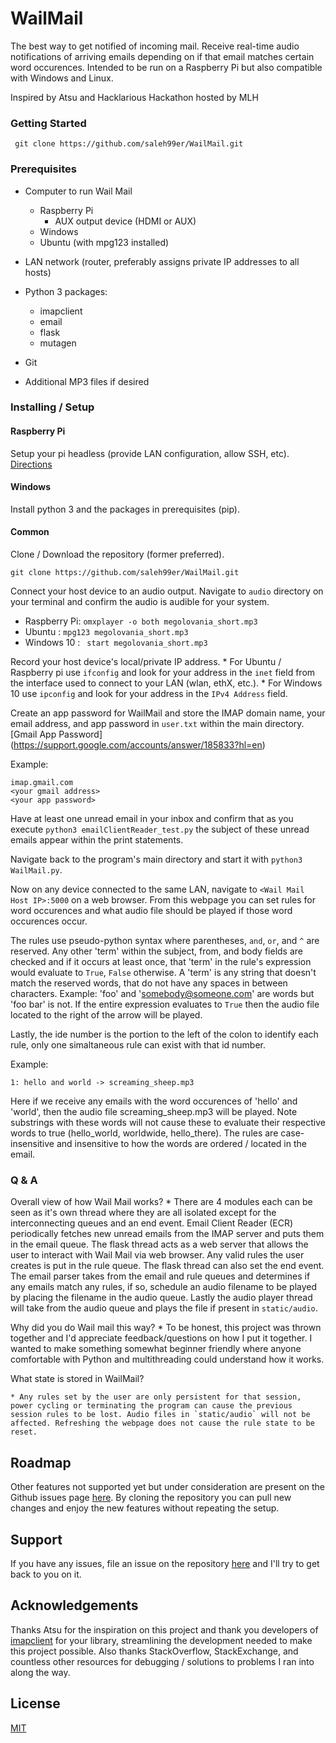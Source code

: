 # WailMail

The best way to get notified of incoming mail. Receive real-time audio notifications of arriving emails depending on if that email matches certain word occurences. Intended to be run on a Raspberry Pi but also compatible with Windows and Linux.

Inspired by Atsu and Hacklarious Hackathon hosted by MLH

### Getting Started

``` git clone https://github.com/saleh99er/WailMail.git```

### Prerequisites

* Computer to run Wail Mail
    * Raspberry Pi
        * AUX output device (HDMI or AUX)
    * Windows
    * Ubuntu (with mpg123 installed)

* LAN network (router, preferably assigns private IP addresses to all hosts)
* Python 3
    packages:
    * imapclient
    * email
    * flask
    * mutagen
* Git
* Additional MP3 files if desired


### Installing / Setup

#### Raspberry Pi

Setup your pi headless (provide LAN configuration, allow SSH, etc). [Directions](https://www.raspberrypi.org/documentation/configuration/wireless/headless.md)

#### Windows

Install python 3 and the packages in prerequisites (pip).

#### Common

Clone / Download the repository (former preferred). 

``` git clone https://github.com/saleh99er/WailMail.git ```

Connect your host device to an audio output. Navigate to `audio` directory on your terminal and confirm the audio is audible for your system.

* Raspberry Pi: ```omxplayer -o both megolovania_short.mp3```
* Ubuntu : ```mpg123 megolovania_short.mp3```
* Windows 10 : ``` start megolovania_short.mp3```

Record your host device's local/private IP address.
    * For Ubuntu / Raspberry pi use `ifconfig` and look for your address in the `inet` field from the interface used to connect to your LAN (wlan, ethX, etc.).
    * For Windows 10 use `ipconfig` and look for your address in the `IPv4 Address` field. 

Create an app password for WailMail and store the IMAP domain name, your email address, and app password in `user.txt` within the main directory. [Gmail App Password] (https://support.google.com/accounts/answer/185833?hl=en)

Example:
```
imap.gmail.com
<your gmail address>
<your app password>
```

Have at least one unread email in your inbox and confirm that as you execute ```python3 emailClientReader_test.py``` the subject of these unread emails appear within the print statements. 

Navigate back to the program's main directory and start it with ```python3 WailMail.py```. 

Now on any device connected to the same LAN, navigate to `<Wail Mail Host IP>:5000` on a web browser. From this webpage you can set rules for word occurences and what audio file should be played if those word occurences occur.

The rules use pseudo-python syntax where parentheses, `and`, `or`, and `^` are reserved. Any other 'term' within the subject, from, and body fields are checked and if it occurs at least once, that 'term' in the rule's expression would evaluate to `True`, `False` otherwise. A 'term' is any string that doesn't match the reserved words, that do not have any spaces in between characters. Example: 'foo' and 'somebody@someone.com' are words but 'foo bar' is not. If the entire expression evaluates to `True` then the audio file located to the right of the arrow will be played. 

Lastly, the ide number is the portion to the left of the colon to identify each rule, only one simaltaneous rule can exist with that id number. 

Example:

```
1: hello and world -> screaming_sheep.mp3 
```

Here if we receive any emails with the word occurences of 'hello' and 'world', then the audio file screaming_sheep.mp3 will be played. Note substrings with these words will not cause these to evaluate their respective words to true (hello_world, worldwide, hello_there). The rules are case-insensitive and insensitive to how the words are ordered / located in the email. 

### Q & A

Overall view of how Wail Mail works?
    * There are 4 modules each can be seen as it's own thread where they are all isolated except for the interconnecting queues and an end event. Email Client Reader (ECR) periodically fetches new unread emails from the IMAP server and puts them in the email queue. The flask thread acts as a web server that allows the user to interact with Wail Mail via web browser. Any valid rules the user creates is put in the rule queue. The flask thread can also set the end event. The email parser takes from the email and rule queues and determines if any emails match any rules, if so, schedule an audio filename to be played by placing the filename in the audio queue. Lastly the audio player thread will take from the audio queue and plays the file if present in `static/audio`.

Why did you do Wail mail this way?
    * To be honest, this project was thrown together and I'd appreciate feedback/questions on how I put it together. I wanted to make something somewhat beginner friendly where anyone comfortable with Python and multithreading could understand how it works.

What state is stored in WailMail?

    * Any rules set by the user are only persistent for that session, power cycling or terminating the program can cause the previous session rules to be lost. Audio files in `static/audio` will not be affected. Refreshing the webpage does not cause the rule state to be reset. 

## Roadmap

Other features not supported yet but under consideration are present on the Github issues page [here](https://github.com/saleh99er/WailMail/issues). By cloning the repository you can pull new changes and enjoy the new features without repeating the setup. 

## Support

If you have any issues, file an issue on the repository [here](https://github.com/saleh99er/WailMail/issues) and I'll try to get back to you on it.  

## Acknowledgements

Thanks Atsu for the inspiration on this project and thank you developers of [imapclient](https://imapclient.readthedocs.io/en/2.1.0/) for your library, streamlining the development needed to make this project possible. Also thanks StackOverflow, StackExchange, and countless other resources for debugging / solutions to problems I ran into along the way.

## License
[MIT](https://choosealicense.com/licenses/mit/)